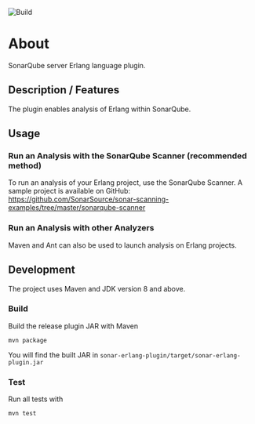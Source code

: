![Build](https://github.com/evolution-gaming/sonar-erlang/workflows/Build/badge.svg?branch=master)

# About

SonarQube server Erlang language plugin.

## Description / Features
The plugin enables analysis of Erlang within SonarQube.

## Usage

### Run an Analysis with the SonarQube Scanner (recommended method)
To run an analysis of your Erlang project, use the SonarQube Scanner.
A sample project is available on GitHub: https://github.com/SonarSource/sonar-scanning-examples/tree/master/sonarqube-scanner
### Run an Analysis with other Analyzers
Maven and Ant can also be used to launch analysis on Erlang projects.

## Development

The project uses Maven and JDK version 8 and above.

### Build

Build the release plugin JAR with Maven

```shell script
mvn package
```

You will find the built JAR in `sonar-erlang-plugin/target/sonar-erlang-plugin.jar`

### Test

Run all tests with

```shell script
mvn test
```
